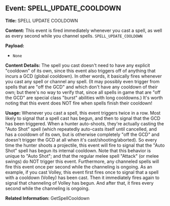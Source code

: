 ## Event: SPELL_UPDATE_COOLDOWN

**Title:** SPELL UPDATE COOLDOWN

**Content:**
This event is fired immediately whenever you cast a spell, as well as every second while you channel spells.
`SPELL_UPDATE_COOLDOWN`

**Payload:**
- `None`

**Content Details:**
The spell you cast doesn't need to have any explicit "cooldown" of its own, since this event also triggers off of anything that incurs a GCD (global cooldown). In other words, it basically fires whenever you cast any spell or channel any spell.
(It may possibly even trigger from spells that are "off the GCD" and which don't have any cooldown of their own; but there's no way to verify that, since all spells in game that are "off the GCD" are special class "burst" abilities with long cooldowns.)
It's worth noting that this event does NOT fire when spells finish their cooldown!

**Usage:**
Whenever you cast a spell, this event triggers twice in a row. Most likely to signal that a spell cast has begun, and then to signal that the GCD has been triggered.
When a hunter auto-shoots, they're actually casting the "Auto Shot" spell (which repeatedly auto-casts itself until cancelled, and has a cooldown of its own, but is otherwise completely "off the GCD" and doesn't trigger the GCD at all when it's cast/shooting/aborted). So every time the hunter shoots a projectile, this event will fire to signal that the "Auto Shot" spell has begun its internal cooldown. Note that this behavior is unique to "Auto Shot"; and that the regular melee spell "Attack" (or melee swings) do NOT trigger this event.
Furthermore, any channeled spells will fire this event once per second while the channeling is ongoing. As an example, if you cast Volley, this event first fires once to signal that a spell with a cooldown (Volley) has been cast. Then it immediately fires again to signal that channeling of Volley has begun. And after that, it fires every second while the channeling is ongoing.

**Related Information:**
GetSpellCooldown